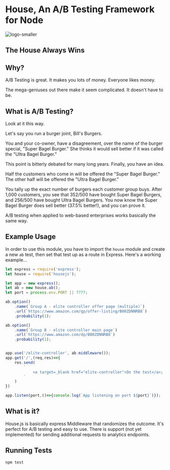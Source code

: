 # House, An A/B Testing Framework for Node

![logo-smaller](https://cloud.githubusercontent.com/assets/4268152/17970173/6e02d708-6aa3-11e6-89da-fe56c5dfe90a.png)

## The House Always Wins

## Why?
A/B Testing is great. It makes you lots of money. Everyone likes money.


The mega-geniuses out there make it seem complicated. It doesn't have to be.

## What is A/B Testing?
Look at it this way.

Let's say you run a burger joint, Bill's Burgers.

You and your co-owner, have a disagreement, over the name of the burger special, "Super Bagel Burger." She thinks it would sell better if it was called the "Ultra Bagel Burger."

This point is bitterly debated for many long years. Finally, you have an idea.

Half the customers who come in will be offered the "Super Bagel Burger."
The other half will be offered the "Ultra Bagel Burger."

You tally up the exact number of burgers each customer group buys. After 1,000 customers, you see that 352/500 have bought Super Bagel Burgers, and 256/500 have bought Ultra Bagel Burgers. You now know the Super Bagel Burger does sell better (37.5% better!), and you can prove it.

A/B testing when applied to web-based enterprises works basically the same way.

## Example Usage
In order to use this module, you have to import the `house` module and create a new `ab` test, then set that test up as a route in Express. Here's a working example...

```javascript
let express = require('express');
let house = require('housejs');

let app = new express();
let ab = new house.ab();
let port = process.env.PORT || 7777;

ab.option()
	.name(`Group A - elite controller offer page (multiple)`)
	.url(`https://www.amazon.com/gp/offer-listing/B00ZDNNRB8`)
	.probability(1);

ab.option()
	.name(`Group B - elite controller main page`)
	.url(`https://www.amazon.com/dp/B00ZDNNRB8`)
	.probability(1);


app.use('/elite-controller', ab.middleware());
app.get('/',(req,res)=>{
	res.send(
		`
			<a target=_blank href="elite-controller">Do the test</a>;
		`
	)
})

app.listen(port,()=>{console.log(`App listening on port ${port}`)});
```

## What is it?
House.js is basically express Middleware that randomizes the outcome. It's perfect for A/B testing and easy to use. There is support (not yet implemented) for sending additional requests to analytics endpoints.


## Running Tests
`npm test`
